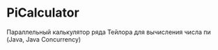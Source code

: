 # PiCalculator
Параллельный калькулятор ряда Тейлора для вычисления числа пи (Java, Java Concurrency)
